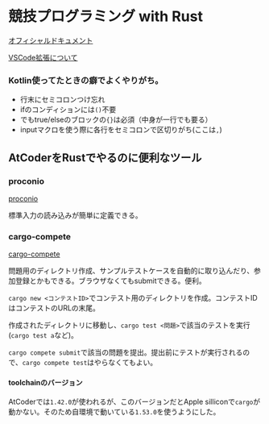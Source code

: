 競技プログラミング with Rust
===

[オフィシャルドキュメント](https://doc.rust-lang.org/book/title-page.html)

[VSCode拡張について](https://tech-blog.optim.co.jp/entry/2019/07/18/173000)

### Kotlin使ってたときの癖でよくやりがち。

- 行末にセミコロンつけ忘れ
- ifのコンディションには`()`不要
- でもtrue/elseのブロックの`{}`は必須（中身が一行でも要る）
- inputマクロを使う際に各行をセミコロンで区切りがち(ここは`,`)

## AtCoderをRustでやるのに便利なツール

### proconio

[proconio](https://docs.rs/proconio/0.4.3/proconio/)

標準入力の読み込みが簡単に定義できる。

### cargo-compete

[cargo-compete](https://github.com/qryxip/cargo-compete)

問題用のディレクトリ作成、サンプルテストケースを自動的に取り込んだり、参加登録とかもできる。ブラウザなくてもsubmitできる。便利。

`cargo new <コンテストID>`でコンテスト用のディレクトリを作成。コンテストIDはコンテストのURLの末尾。

作成されたディレクトリに移動し、`cargo test <問題>`で該当のテストを実行(`cargo test a`など)。

`cargo compete submit`で該当の問題を提出。提出前にテストが実行されるので、`cargo compete test`はやらなくてもよい。

#### toolchainのバージョン

AtCoderでは`1.42.0`が使われるが、このバージョンだとApple silliconで`cargo`が動かない。そのため自環境で動いている`1.53.0`を使うようにした。